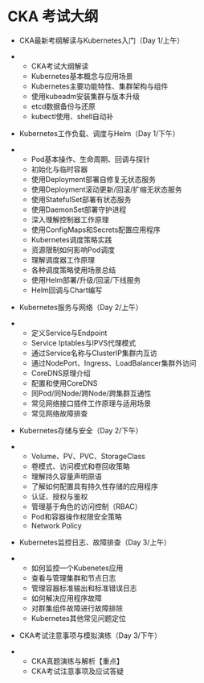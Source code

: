# CKA 考试大纲

- CKA最新考纲解读与Kubernetes入门（Day 1/上午）

- - CKA考试大纲解读
  - Kubernetes基本概念与应用场景
  - Kubernetes主要功能特性、集群架构与组件
  - 使用kubeadm安装集群与版本升级
  - etcd数据备份与还原
  - kubectl使用、shell自动补

- Kubernetes工作负载、调度与Helm（Day 1/下午）

- - Pod基本操作、生命周期、回调与探针
  - 初始化与临时容器
  - 使用Deployment部署自修复无状态服务
  - 使用Deployment滚动更新/回滚/扩缩无状态服务
  - 使用StatefulSet部署有状态服务
  - 使用DaemonSet部署守护进程
  - 深入理解控制器工作原理
  - 使用ConfigMaps和Secrets配置应用程序
  - Kubernetes调度策略实践
  - 资源限制如何影响Pod调度
  - 理解调度器工作原理
  - 各种调度策略使用场景总结
  - 使用Helm部署/升级/回滚/下线服务
  - Helm回调与Chart编写

- Kubernetes服务与网络（Day 2/上午）

- - 定义Service与Endpoint
  - Service Iptables与IPVS代理模式
  - 通过Service名称与ClusterIP集群内互访
  - 通过NodePort、Ingress、LoadBalancer集群外访问
  - CoreDNS原理介绍
  - 配置和使用CoreDNS
  - 同Pod/同Node/跨Node/跨集群互通性
  - 常见网络接口插件工作原理与适用场景
  - 常见网络故障排查

- Kubernetes存储与安全（Day 2/下午）

- - Volume、PV、PVC、StorageClass
  - 卷模式、访问模式和卷回收策略
  - 理解持久容量声明原语
  - 了解如何配置具有持久性存储的应用程序
  - 认证、授权与鉴权
  - 管理基于角色的访问控制（RBAC）
  - Pod和容器操作权限安全策略
  - Network Policy

- Kubernetes监控日志、故障排查（Day 3/上午）

- - 如何监控一个Kubenetes应用
  - 查看与管理集群和节点日志
  - 管理容器标准输出和标准错误日志
  - 如何解决应用程序故障
  - 对群集组件故障进行故障排除
  - Kubernetes其他常见问题定位

- CKA考试注意事项与模拟演练（Day 3/下午）

- - CKA真题演练与解析【重点】
  - CKA考试注意事项及应试答疑